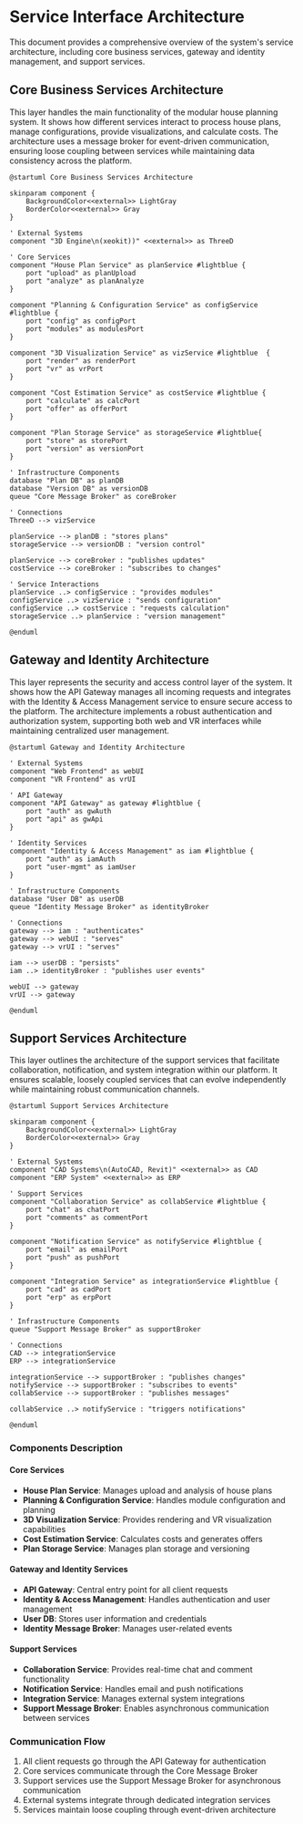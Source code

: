 # Service Interface Architecture

This document provides a comprehensive overview of the system's service architecture, including core business services, gateway and identity management, and support services.

## Core Business Services Architecture

This layer handles the main functionality of the modular house planning system. It shows how different services interact to process house plans, manage configurations, provide visualizations, and calculate costs. The architecture uses a message broker for event-driven communication, ensuring loose coupling between services while maintaining data consistency across the platform.

```plantuml
@startuml Core Business Services Architecture

skinparam component {
    BackgroundColor<<external>> LightGray
    BorderColor<<external>> Gray
}

' External Systems
component "3D Engine\n(xeokit))" <<external>> as ThreeD

' Core Services
component "House Plan Service" as planService #lightblue {
    port "upload" as planUpload
    port "analyze" as planAnalyze
}

component "Planning & Configuration Service" as configService #lightblue {
    port "config" as configPort
    port "modules" as modulesPort
}

component "3D Visualization Service" as vizService #lightblue  {
    port "render" as renderPort
    port "vr" as vrPort
}

component "Cost Estimation Service" as costService #lightblue {
    port "calculate" as calcPort
    port "offer" as offerPort
}

component "Plan Storage Service" as storageService #lightblue{
    port "store" as storePort
    port "version" as versionPort
}

' Infrastructure Components
database "Plan DB" as planDB
database "Version DB" as versionDB
queue "Core Message Broker" as coreBroker

' Connections
ThreeD --> vizService

planService --> planDB : "stores plans"
storageService --> versionDB : "version control"

planService --> coreBroker : "publishes updates"
costService --> coreBroker : "subscribes to changes"

' Service Interactions
planService ..> configService : "provides modules"
configService ..> vizService : "sends configuration"
configService ..> costService : "requests calculation"
storageService ..> planService : "version management"

@enduml
```

## Gateway and Identity Architecture

This layer represents the security and access control layer of the system. It shows how the API Gateway manages all incoming requests and integrates with the Identity & Access Management service to ensure secure access to the platform. The architecture implements a robust authentication and authorization system, supporting both web and VR interfaces while maintaining centralized user management.

```plantuml
@startuml Gateway and Identity Architecture

' External Systems
component "Web Frontend" as webUI
component "VR Frontend" as vrUI

' API Gateway
component "API Gateway" as gateway #lightblue {
    port "auth" as gwAuth
    port "api" as gwApi
}

' Identity Services
component "Identity & Access Management" as iam #lightblue {
    port "auth" as iamAuth
    port "user-mgmt" as iamUser
}

' Infrastructure Components
database "User DB" as userDB
queue "Identity Message Broker" as identityBroker

' Connections
gateway --> iam : "authenticates"
gateway --> webUI : "serves"
gateway --> vrUI : "serves"

iam --> userDB : "persists"
iam ..> identityBroker : "publishes user events"

webUI --> gateway
vrUI --> gateway

@enduml
```

## Support Services Architecture

This layer outlines the architecture of the support services that facilitate collaboration, notification, and system integration within our platform. It ensures scalable, loosely coupled services that can evolve independently while maintaining robust communication channels.

```plantuml
@startuml Support Services Architecture

skinparam component {
    BackgroundColor<<external>> LightGray
    BorderColor<<external>> Gray
}

' External Systems
component "CAD Systems\n(AutoCAD, Revit)" <<external>> as CAD
component "ERP System" <<external>> as ERP

' Support Services
component "Collaboration Service" as collabService #lightblue {
    port "chat" as chatPort
    port "comments" as commentPort
}

component "Notification Service" as notifyService #lightblue {
    port "email" as emailPort
    port "push" as pushPort
}

component "Integration Service" as integrationService #lightblue {
    port "cad" as cadPort
    port "erp" as erpPort
}

' Infrastructure Components
queue "Support Message Broker" as supportBroker

' Connections
CAD --> integrationService
ERP --> integrationService

integrationService --> supportBroker : "publishes changes"
notifyService --> supportBroker : "subscribes to events"
collabService --> supportBroker : "publishes messages"

collabService ..> notifyService : "triggers notifications"

@enduml
```

### Components Description

#### Core Services
- **House Plan Service**: Manages upload and analysis of house plans
- **Planning & Configuration Service**: Handles module configuration and planning
- **3D Visualization Service**: Provides rendering and VR visualization capabilities
- **Cost Estimation Service**: Calculates costs and generates offers
- **Plan Storage Service**: Manages plan storage and versioning

#### Gateway and Identity Services
- **API Gateway**: Central entry point for all client requests
- **Identity & Access Management**: Handles authentication and user management
- **User DB**: Stores user information and credentials
- **Identity Message Broker**: Manages user-related events

#### Support Services
- **Collaboration Service**: Provides real-time chat and comment functionality
- **Notification Service**: Handles email and push notifications
- **Integration Service**: Manages external system integrations
- **Support Message Broker**: Enables asynchronous communication between services

### Communication Flow
1. All client requests go through the API Gateway for authentication
2. Core services communicate through the Core Message Broker
3. Support services use the Support Message Broker for asynchronous communication
4. External systems integrate through dedicated integration services
5. Services maintain loose coupling through event-driven architecture
